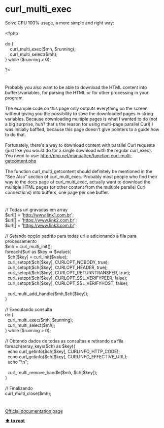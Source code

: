 # curl_multi_exec




<div class="phpcode"><span class="html">
Solve CPU 100% usage, a more simple and right way:<br><br><span class="default">&lt;?php<br><br></span><span class="keyword">do {<br>&#xA0; &#xA0; </span><span class="default">curl_multi_exec</span><span class="keyword">(</span><span class="default">$mh</span><span class="keyword">, </span><span class="default">$running</span><span class="keyword">);<br>&#xA0; &#xA0; </span><span class="default">curl_multi_select</span><span class="keyword">(</span><span class="default">$mh</span><span class="keyword">);<br>} while (</span><span class="default">$running </span><span class="keyword">&gt; </span><span class="default">0</span><span class="keyword">);<br><br></span><span class="default">?&gt;</span>
</span>
</div>
  

#


<div class="phpcode"><span class="html">
Probably you also want to be able to download the HTML content into buffers/variables, for parsing the HTML or for other processing in your program.<br><br>The example code on this page only outputs everything on the screen, without giving you the possibility to save the downloaded pages in string variables. Because downloading multiple pages is what I wanted to do (not a big surprise, huh? that&apos;s the reason for using multi-page parallel Curl) I was initially baffled, because this page doesn&apos;t give pointers to a guide how to do that.<br><br>Fortunately, there&apos;s a way to download content with parallel Curl requests (just like you would do for a single download with the regular curl_exec). You need to use: <a href="http://php.net/manual/en/function.curl-multi-getcontent.php" rel="nofollow" target="_blank">http://php.net/manual/en/function.curl-multi-getcontent.php</a><br><br>The function curl_multi_getcontent should definitely be mentioned in the &quot;See Also&quot; section of curl_multi_exec. Probably most people who find their way to the docs page of curl_multi_exec, actually want to download the multiple HTML pages (or other content from the multiple parallel Curl connections) into buffers, one page per one buffer.</span>
</div>
  

#


<div class="phpcode"><span class="html">
// Todas url gravadas em array<br>$url[] = &apos;<a href="http://www.link1.com.br" rel="nofollow" target="_blank">http://www.link1.com.br</a>&apos;;<br>$url[] = &apos;<a href="https://www.link2.com.br" rel="nofollow" target="_blank">https://www.link2.com.br</a>&apos;;<br>$url[] = &apos;<a href="https://www.link3.com.br" rel="nofollow" target="_blank">https://www.link3.com.br</a>&apos;;<br><br>// Setando op&#xE7;&#xE3;o padr&#xE3;o para todas url e adicionando a fila para processamento<br>$mh = curl_multi_init();<br>foreach($url as $key =&gt; $value){<br>&#xA0; $ch[$key] = curl_init($value);<br>&#xA0; curl_setopt($ch[$key], CURLOPT_NOBODY, true);<br>&#xA0; curl_setopt($ch[$key], CURLOPT_HEADER, true);<br>&#xA0; curl_setopt($ch[$key], CURLOPT_RETURNTRANSFER, true);<br>&#xA0; curl_setopt($ch[$key], CURLOPT_SSL_VERIFYPEER, false);<br>&#xA0; curl_setopt($ch[$key], CURLOPT_SSL_VERIFYHOST, false);<br>&#xA0; <br>&#xA0; curl_multi_add_handle($mh,$ch[$key]);<br>}<br><br>// Executando consulta<br>do {<br>&#xA0; curl_multi_exec($mh, $running);<br>&#xA0; curl_multi_select($mh);<br>} while ($running &gt; 0);<br><br>// Obtendo dados de todas as consultas e retirando da fila<br>foreach(array_keys($ch) as $key){<br>&#xA0; echo curl_getinfo($ch[$key], CURLINFO_HTTP_CODE);<br>&#xA0; echo curl_getinfo($ch[$key], CURLINFO_EFFECTIVE_URL);<br>&#xA0; echo &quot;\n&quot;;<br>&#xA0; <br>&#xA0; curl_multi_remove_handle($mh, $ch[$key]);<br>}<br><br>// Finalizando<br>curl_multi_close($mh);</span>
</div>
  

#

[Official documentation page](https://www.php.net/manual/en/function.curl-multi-exec.php)

**[⬆ to root](/)**